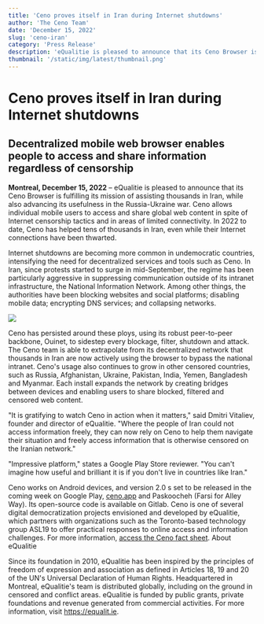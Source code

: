 ```yaml
---
title: 'Ceno proves itself in Iran during Internet shutdowns'
author: 'The Ceno Team'
date: 'December 15, 2022'
slug: 'ceno-iran'
category: 'Press Release'
description: 'eQualitie is pleased to announce that its Ceno Browser is fulfilling its mission of assisting thousands in Iran, while also... '
thumbnail: '/static/img/latest/thumbnail.png'
---
```


<style>
    main img {
        max-width: 400px;
        margin-inline: auto;
    }
</style>

# Ceno proves itself in Iran during Internet shutdowns
## Decentralized mobile web browser enables people to access and share information regardless of censorship

**Montreal, December 15, 2022** – eQualitie is pleased to announce that its Ceno Browser is fulfilling its mission of assisting thousands in Iran, while also advancing its usefulness in the Russia-Ukraine war. Ceno allows individual mobile users to access and share global web content in spite of Internet censorship tactics and in areas of limited connectivity. In 2022 to date, Ceno has helped tens of thousands in Iran, even while their Internet connections have been thwarted.

Internet shutdowns are becoming more common in undemocratic countries, intensifying the need for decentralized services and tools such as Ceno. In Iran, since protests started to surge in mid-September, the regime has been particularly aggressive in suppressing communication outside of its intranet infrastructure, the National Information Network. Among other things, the authorities have been blocking websites and social platforms; disabling mobile data; encrypting DNS services; and collapsing networks.

![](/static/img/latest/ceno-in-iran/ceno-geo-spread.png)

Ceno has persisted around these ploys, using its robust peer-to-peer backbone, Ouinet, to sidestep every blockage, filter, shutdown and attack. The Ceno team is able to extrapolate from its decentralized network that thousands in Iran are now actively using the browser to bypass the national intranet. Ceno's usage also continues to grow in other censored countries, such as Russia, Afghanistan, Ukraine, Pakistan, India, Yemen, Bangladesh and Myanmar. Each install expands the network by creating bridges between devices and enabling users to share blocked, filtered and censored web content.

"It is gratifying to watch Ceno in action when it matters," said Dmitri Vitaliev, founder and director of eQualitie. "Where the people of Iran could not access information freely, they can now rely on Ceno to help them navigate their situation and freely access information that is otherwise censored on the Iranian network."

"Impressive platform," states a Google Play Store reviewer. "You can't imagine how useful and brilliant it is if you don't live in countries like Iran."

Ceno works on Android devices, and version 2.0 s set to be released in the coming week on Google Play, [ceno.app](https://ceno.app/en/download.html) and Paskoocheh (Farsi for Alley Way). Its open-source code is available on Gitlab. Ceno is one of several digital democratization projects envisioned and developed by eQualitie, which partners with organizations such as the Toronto-based technology group ASL19 to offer practical responses to online access and information challenges. For more information, [access the Ceno fact sheet](https://ceno.app/en/factsheet.html).
About eQualitie

Since its foundation in 2010, eQualitie has been inspired by the principles of freedom of expression and association as defined in Articles 18, 19 and 20 of the UN's Universal Declaration of Human Rights. Headquartered in Montreal, eQualitie's team is distributed globally, including on the ground in censored and conflict areas. eQualitie is funded by public grants, private foundations and revenue generated from commercial activities. For more information, visit https://equalit.ie.
